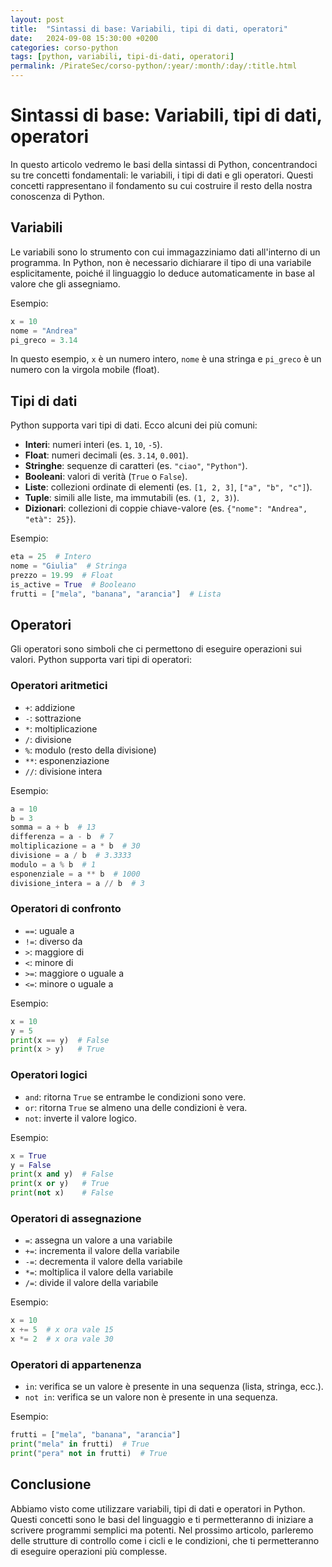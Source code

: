 ```yaml
---
layout: post
title:  "Sintassi di base: Variabili, tipi di dati, operatori"
date:   2024-09-08 15:30:00 +0200
categories: corso-python
tags: [python, variabili, tipi-di-dati, operatori]
permalink: /PirateSec/corso-python/:year/:month/:day/:title.html
---
```


# Sintassi di base: Variabili, tipi di dati, operatori

In questo articolo vedremo le basi della sintassi di Python, concentrandoci su tre concetti fondamentali: le variabili, i tipi di dati e gli operatori. Questi concetti rappresentano il fondamento su cui costruire il resto della nostra conoscenza di Python.

## Variabili

Le variabili sono lo strumento con cui immagazziniamo dati all'interno di un programma. In Python, non è necessario dichiarare il tipo di una variabile esplicitamente, poiché il linguaggio lo deduce automaticamente in base al valore che gli assegniamo.

Esempio:
```python
x = 10
nome = "Andrea"
pi_greco = 3.14
```

In questo esempio, `x` è un numero intero, `nome` è una stringa e `pi_greco` è un numero con la virgola mobile (float).

## Tipi di dati

Python supporta vari tipi di dati. Ecco alcuni dei più comuni:

- **Interi**: numeri interi (es. `1`, `10`, `-5`).
- **Float**: numeri decimali (es. `3.14`, `0.001`).
- **Stringhe**: sequenze di caratteri (es. `"ciao"`, `"Python"`).
- **Booleani**: valori di verità (`True` o `False`).
- **Liste**: collezioni ordinate di elementi (es. `[1, 2, 3]`, `["a", "b", "c"]`).
- **Tuple**: simili alle liste, ma immutabili (es. `(1, 2, 3)`).
- **Dizionari**: collezioni di coppie chiave-valore (es. `{"nome": "Andrea", "età": 25}`).

Esempio:
```python
eta = 25  # Intero
nome = "Giulia"  # Stringa
prezzo = 19.99  # Float
is_active = True  # Booleano
frutti = ["mela", "banana", "arancia"]  # Lista
```

## Operatori

Gli operatori sono simboli che ci permettono di eseguire operazioni sui valori. Python supporta vari tipi di operatori:

### Operatori aritmetici
- `+`: addizione
- `-`: sottrazione
- `*`: moltiplicazione
- `/`: divisione
- `%`: modulo (resto della divisione)
- `**`: esponenziazione
- `//`: divisione intera

Esempio:
```python
a = 10
b = 3
somma = a + b  # 13
differenza = a - b  # 7
moltiplicazione = a * b  # 30
divisione = a / b  # 3.3333
modulo = a % b  # 1
esponenziale = a ** b  # 1000
divisione_intera = a // b  # 3
```

### Operatori di confronto
- `==`: uguale a
- `!=`: diverso da
- `>`: maggiore di
- `<`: minore di
- `>=`: maggiore o uguale a
- `<=`: minore o uguale a

Esempio:
```python
x = 10
y = 5
print(x == y)  # False
print(x > y)   # True
```

### Operatori logici
- `and`: ritorna `True` se entrambe le condizioni sono vere.
- `or`: ritorna `True` se almeno una delle condizioni è vera.
- `not`: inverte il valore logico.

Esempio:
```python
x = True
y = False
print(x and y)  # False
print(x or y)   # True
print(not x)    # False
```

### Operatori di assegnazione
- `=`: assegna un valore a una variabile
- `+=`: incrementa il valore della variabile
- `-=`: decrementa il valore della variabile
- `*=`: moltiplica il valore della variabile
- `/=`: divide il valore della variabile

Esempio:
```python
x = 10
x += 5  # x ora vale 15
x *= 2  # x ora vale 30
```

### Operatori di appartenenza
- `in`: verifica se un valore è presente in una sequenza (lista, stringa, ecc.).
- `not in`: verifica se un valore non è presente in una sequenza.

Esempio:
```python
frutti = ["mela", "banana", "arancia"]
print("mela" in frutti)  # True
print("pera" not in frutti)  # True
```

## Conclusione

Abbiamo visto come utilizzare variabili, tipi di dati e operatori in Python. Questi concetti sono le basi del linguaggio e ti permetteranno di iniziare a scrivere programmi semplici ma potenti. Nel prossimo articolo, parleremo delle strutture di controllo come i cicli e le condizioni, che ti permetteranno di eseguire operazioni più complesse.
